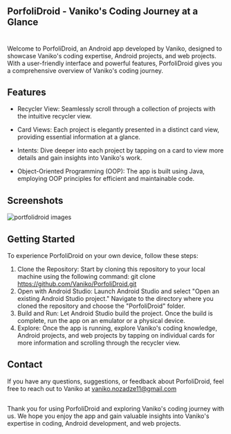 ## PorfoliDroid - Vaniko's Coding Journey at a Glance
#
Welcome to PorfoliDroid, an Android app developed by Vaniko,
designed to showcase Vaniko's coding expertise, Android projects,
and web projects. With a user-friendly interface and powerful features,
PorfoliDroid gives you a comprehensive overview of Vaniko's coding journey.

## Features
* Recycler View: Seamlessly scroll through a collection of projects with the intuitive recycler view.

* Card Views: Each project is elegantly presented in a distinct card view, providing essential information at a glance.

* Intents: Dive deeper into each project by tapping on a card to view more details and gain insights into Vaniko's work.

* Object-Oriented Programming (OOP): The app is built using Java, employing OOP principles for efficient and maintainable code.

## Screenshots
![portfolidroid images](https://github.com/vanikonozadze/PortfoliDroid/assets/115501603/8dcd7f48-0be1-450a-97cd-a4bfecfc69be)

## Getting Started
To experience PorfoliDroid on your own device, follow these steps:

1) Clone the Repository:
Start by cloning this repository to your local machine using the following command: git clone https://github.com/Vaniko/PorfoliDroid.git
2) Open with Android Studio:
Launch Android Studio and select "Open an existing Android Studio project."
Navigate to the directory where you cloned the repository and choose the "PorfoliDroid" folder.
3) Build and Run:
Let Android Studio build the project. Once the build is complete, run the app on an emulator or a physical device.
4) Explore:
Once the app is running, explore Vaniko's coding knowledge, Android projects,
and web projects by tapping on individual cards for more information and scrolling through the recycler view.


## Contact
If you have any questions, suggestions, or feedback about PorfoliDroid, feel free to reach out to Vaniko at vaniko.nozadze11@gmail.com

## 

Thank you for using PorfoliDroid and exploring Vaniko's coding journey with us.
We hope you enjoy the app and gain valuable insights into Vaniko's expertise in coding, Android development, and web projects.



